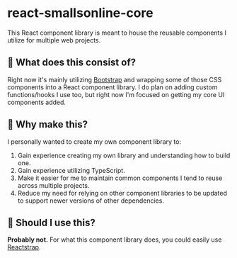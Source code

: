 # react-smallsonline-core

This React component library is meant to house the reusable components I utilize for multiple web projects.

## 🧰 What does this consist of?

Right now it's mainly utilizing [Bootstrap](https://github.com/twbs/bootstrap) and wrapping some of those CSS components into a React component library. I do plan on adding custom functions/hooks I use too, but right now I'm focused on getting my core UI components added.

## 🤔 Why make this?

I personally wanted to create my own component library to:

1. Gain experience creating my own library and understanding how to build one.
2. Gain experience utilizing TypeScript.
3. Make it easier for me to maintain common components I tend to reuse across multiple projects.
4. Reduce my need for relying on other component libraries to be updated to support newer versions of other dependencies.

## 🤨 Should I use this?

**Probably not.** For what this component library does, you could easily use [Reactstrap](https://github.com/reactstrap/reactstrap).